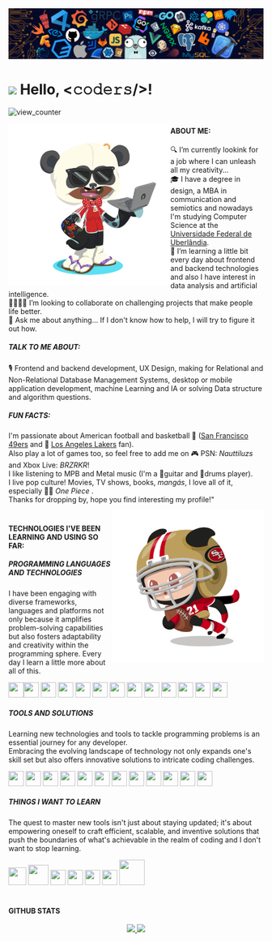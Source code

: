 <!--header-->
<img src="https://github.com/diegodemiranda/diegodemiranda/blob/60d4dba1af4895c207f476561f96e938f386e06f/header_code.png"/>

# <img src="https://media.giphy.com/media/hvRJCLFzcasrR4ia7z/giphy.gif" width="30px"> Hello, <𝚌𝚘𝚍𝚎𝚛𝚜/>!

<!--profile_views-->
<p align="left"> <img alt="view_counter" src="https://komarev.com/ghpvc/?username=diegodemiranda&label=Profile%20views&color=0e75b6&style=flat" alt="profileviews" /></p>

<!--bio-->
<img align="left" alt="octocat_png" src="https://github.com/diegodemiranda/diegodemiranda/blob/c407b7b14c5b62324c19b3d9c1ffdf1229d442cc/my_octocat.png" width="320" height="320"/>

#### ABOUT ME:
🔍 I’m currently lookink for a job where I can unleash all my creativity...<br>
🎓 I have a degree in design, a MBA in communication and semiotics and nowadays I'm studying Computer Science at the [Universidade Federal de Uberlândia](https://ufu.br).<br>
🌱 I’m learning a little bit every day about frontend and backend technologies and also I have interest in data analysis and artificial intelligence.<br>
🫱🏾‍🫲🏻 I’m looking to collaborate on challenging projects that make people life better.<br>
💬 Ask me about anything... If I don't know how to help, I will try to figure it out how.

 ##### TALK TO ME ABOUT:
🎙️ Frontend and backend development, UX Design, making for Relational and Non-Relational Database Management Systems, desktop or mobile application development, machine Learning and IA or solving Data structure and algorithm questions.

##### FUN FACTS:
I'm passionate about American football and basketball 🏈 ([San Francisco 49ers](https://www.instagram.com/49ers/) and 🏀 [Los Angeles Lakers](https://www.instagram.com/lakers/) fan).<br>
Also play a lot of games too, so feel free to add me on 🎮 PSN: *Nauttiluzs* and Xbox Live: *BRZRKR*!<br>
I like listening to MPB and Metal music (I'm a 🎸guitar and 🥁drums player).<br>
I live pop culture! Movies, TV shows, books, *mangás*, I love all of it, especially 🏴‍☠️ *One Piece* .<br>
Thanks for dropping by, hope you find interesting my profile!"

<img align="right" alt="PNG" src="https://github.com/diegodemiranda/diegodemiranda/blob/536566d733761d90f2bfa89ba0f18526f0f0cefc/49_octocat.png" width="300" height="300"/>

#

<!--stkills_and_techniques-->

#### TECHNOLOGIES I'VE BEEN LEARNING AND USING SO FAR:

##### PROGRAMMING LANGUAGES AND TECHNOLOGIES

  <!-- icone html-->
<p>I have been engaging with diverse frameworks, languages and platforms not only because it amplifies problem-solving capabilities but also fosters adaptability and creativity within the programming sphere. Every day I learn a little more about all of this.</p>

<img src="https://cdn.jsdelivr.net/gh/devicons/devicon/icons/html5/html5-original.svg" width = "30" height = "30"/><!-- icone css--><img src="https://cdn.jsdelivr.net/gh/devicons/devicon/icons/css3/css3-original.svg" width = "30" height = "30"/><!-- icone sass-->
<img src="https://cdn.jsdelivr.net/gh/devicons/devicon/icons/sass/sass-original.svg" width = "30" height = "30"/><!--icone javascript-->
<img src="https://cdn.jsdelivr.net/gh/devicons/devicon/icons/javascript/javascript-original.svg" width = "30" height = "30" /><!--icone typescript-->
<img src="https://cdn.jsdelivr.net/gh/devicons/devicon/icons/typescript/typescript-original.svg" width = "30" height = "30"/><!-- icone nodejs-->
<img src="https://cdn.jsdelivr.net/gh/devicons/devicon/icons/nodejs/nodejs-plain.svg" width = "30" height = "30"/><!--icone react-->
<img src="https://cdn.jsdelivr.net/gh/devicons/devicon/icons/react/react-original.svg" width = "30" height = "30"/><!--icone java-->
<img loading="lazy" src="https://cdn.jsdelivr.net/gh/devicons/devicon/icons/java/java-original.svg" width = "30" height = "30"/><!--icone bootstrap-->
<img src="https://cdn.jsdelivr.net/gh/devicons/devicon/icons/bootstrap/bootstrap-original.svg" width = "30" height = "30"/> <!--icone swift-->
<img src="https://cdn.jsdelivr.net/gh/devicons/devicon/icons/swift/swift-original.svg" width = "30" height = "30"/><!--icone c-->
<img src="https://cdn.jsdelivr.net/gh/devicons/devicon/icons/c/c-original.svg" width = "30" height = "30"/><!-- icone haskell-->
<img src="https://cdn.jsdelivr.net/gh/devicons/devicon/icons/haskell/haskell-original.svg"  width = "30" height = "30"/><!--icone r-->
<img src="https://cdn.jsdelivr.net/gh/devicons/devicon/icons/r/r-original.svg" width = "30" height = "30"/>
<br>
##### TOOLS AND SOLUTIONS

<p>Learning new technologies and tools to tackle programming problems is an essential journey for any developer.<br>
Embracing the evolving landscape of technology not only expands one's skill set but also offers innovative solutions to intricate coding challenges.</p>

<!--icone mysql-->
<img src="https://cdn.jsdelivr.net/gh/devicons/devicon/icons/mysql/mysql-original.svg" width = "30" height = "30"/><!--icone postgresql-->
<img src="https://cdn.jsdelivr.net/gh/devicons/devicon/icons/postgresql/postgresql-original.svg" width = "30" height = "30"/><!--icone mongodb-->
<img src="https://cdn.jsdelivr.net/gh/devicons/devicon/icons/mongodb/mongodb-original.svg" width = "30" height = "30"/><!-- icone graphql-->
<img src="https://cdn.jsdelivr.net/gh/devicons/devicon/icons/graphql/graphql-plain.svg" width = "30" height = "30"/><!--icone linux-->
<img loading="lazy" src="https://cdn.jsdelivr.net/gh/devicons/devicon/icons/linux/linux-original.svg" width = "30" height = "30"/><!--icone git-->
<img loading="lazy" src="https://cdn.jsdelivr.net/gh/devicons/devicon/icons/git/git-original.svg" width = "30" height = "30"/><!--icone canva-->
<img src="https://cdn.jsdelivr.net/gh/devicons/devicon/icons/canva/canva-original.svg" width = "30" height = "30"/><!--icone photoshop-->
<img src="https://cdn.jsdelivr.net/gh/devicons/devicon/icons/photoshop/photoshop-plain.svg" width = "30" height = "30"/><!--icone illustrator-->
<img src="https://cdn.jsdelivr.net/gh/devicons/devicon/icons/illustrator/illustrator-plain.svg" width = "30" height = "30"/><!--icone slack -->
<img src="https://cdn.jsdelivr.net/gh/devicons/devicon/icons/slack/slack-original.svg" width = "30" height = "30"/><!--icone figma-->
<img src="https://cdn.jsdelivr.net/gh/devicons/devicon/icons/figma/figma-original.svg" width = "30" height = "30"/><!--icone xcode-->
<img src="https://cdn.jsdelivr.net/gh/devicons/devicon/icons/xcode/xcode-original.svg" width = "30" height = "30"/>
<br>

##### THINGS I WANT TO LEARN

<p>The quest to master new tools isn't just about staying updated; it's about empowering oneself to craft efficient, scalable, and inventive solutions that push the boundaries of what's achievable in the realm of coding and I don't want to stop learning.</p>

<!--icone tensorflow-->
<img src="https://cdn.jsdelivr.net/gh/devicons/devicon/icons/tensorflow/tensorflow-original.svg" width="35" height="35"/><!--icone c++-->
<img src="https://cdn.jsdelivr.net/gh/devicons/devicon/icons/csharp/csharp-original.svg" width=" 40" height="40"/><!--icone c#-->
<img src="https://cdn.jsdelivr.net/gh/devicons/devicon/icons/cplusplus/cplusplus-original.svg" width = "30" height = "30"/><!--icone python-->
<img src="https://cdn.jsdelivr.net/gh/devicons/devicon/icons/python/python-original.svg" width = "30" height = "30"/><!--icone rust-->
<img src="https://cdn.jsdelivr.net/gh/devicons/devicon/icons/rust/rust-plain.svg" width = "30" height = "30"/><!--icone go-->
<img src= "https://cdn.jsdelivr.net/gh/devicons/devicon/icons/go/go-original.svg" width = "30" height = "30"/><!--icone docker-->
<img src="https://cdn.jsdelivr.net/gh/devicons/devicon/icons/docker/docker-original.svg" width="50" height="50"/>

#

#### GITHUB STATS

<!--stats-->
  <div align ="center">
  <a href="https://github.com/diegodemiranda">
  <img loading="lazy" height="180em" src="https://github-readme-stats.vercel.app/api/top-langs/?username=diegodemiranda&layout=compact&langs_count=7&theme=dracula"/>
  <img loading="lazy" height="180em" src="https://github-readme-stats.vercel.app/api?username=diegodemiranda&show_icons=true&theme=dracula&include_all_commits=true&count_private=true"/>
  </div>

 <!-- <div align = "center">
  <a href="https://instagram.com/diegodemiranda" target="_blank"><img loading="lazy" src="https://img.shields.io/badge/-Instagram-%23E4405F?style=for-the-badge&logo=instagram&logoColor=white" target="_blank"></a>
  <a href = "mailto:diego.demiranda@icloud.com"><img loading="lazy" src="" target="_blank"></a>
  <a href= "https://www.linkedin.com/in/diegodemiranda" target="_blank"><img loading="lazy" <img src="https://cdn.jsdelivr.net/gh/devicons/devicon/icons/linkedin/linkedin-original-wordmark.svg" target="_blank" width="100" height="100"></a>
  </div>-->
